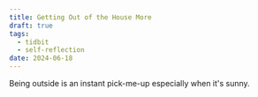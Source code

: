 ```yaml
---
title: Getting Out of the House More
draft: true
tags:
  - tidbit
  - self-reflection
date: 2024-06-18
---
```

Being outside is an instant pick-me-up especially when it's sunny. 

